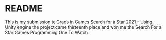 # README #

This is my submission to Grads in Games Search for a Star 2021 - Using Unity engine the project came thirteenth place and won me the Search For a Star Games Programming One To Watch